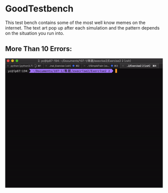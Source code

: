 GoodTestbench
=============
This test bench contains some of the most well know memes on the internet.
The text art pop up after each simulation and the pattern depends on the situation you run into.

More Than 10 Errors:
-------------------
![image](https://github.com/jasonlin316/GoodTestbench/blob/master/Screenshots/anger.gif)
